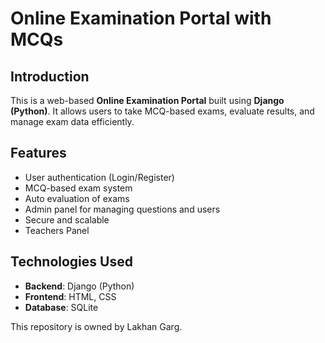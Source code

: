 # Online Examination Portal with MCQs

## Introduction
This is a web-based **Online Examination Portal** built using **Django (Python)**. It allows users to take MCQ-based exams, evaluate results, and manage exam data efficiently.

## Features
- User authentication (Login/Register)
- MCQ-based exam system
- Auto evaluation of exams
- Admin panel for managing questions and users
- Secure and scalable
- Teachers Panel

## Technologies Used
- **Backend**: Django (Python)
- **Frontend**: HTML, CSS
- **Database**: SQLite

This repository is owned by Lakhan Garg.
